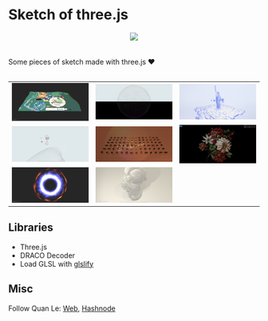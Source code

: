 # Sketch of three.js

<div id="header" align="center">
  <img src="https://media.giphy.com/media/L1R1tvI9svkIWwpVYr/giphy.gif" width="300"/>
</div>
<br>

Some pieces of sketch made with three.js :heart:
<br></br>

<table>
  <tr>
    <td><a href="https://vertices-animation.netlify.app/"><img src="01-animating-vertices/src/assets/screenshot.jpeg" alt=""></a></td>
    <td><a href="https://fbo-particles.netlify.app/"><img src="02-fbo-particle/src/assets/screenshot.jpeg" alt=""></a></td>
    <td><a href="https://grain-material.netlify.app/"><img src="03-grain-effect/src/assets/screenshot.jpeg" alt=""></a></td>
  </tr>
  <tr>
    <td><a href="https://camera-on-wheel.netlify.app/"><img src="04-noisy-stroke/src/assets/screenshot.jpeg" alt=""></a></td>
    <td><a href="https://hover-chocolate.netlify.app/"><img src="05-pick-chocolate/src/assets/screenshot.jpeg" alt=""></a></td>
    <td><a href="https://pixel-to-particle.netlify.app/"><img src="06-pixel-to-particle/src/assets/screenshot.png" alt=""></a></td>
  </tr>
  <tr>
    <td><a href="https://shadertoy-and-three.netlify.app/"><img src="07-shadertoy-and-three/src/assets/screenshot.jpeg" alt=""></a></td>
    <td><a href="https://flying-triangles.netlify.app/"><img src="08-animating-triangles/src/assets/screenshot.png" alt=""></a></td>
    <td><a href="https://subsurface-scattering.netlify.app/"><img src="09-subsurface-scattering/src/assets/screenshot.png" alt=""></a></td>
  </tr>
</table>

## Libraries
- Three.js
- DRACO Decoder
- Load GLSL with [glslify](https://github.com/glslify/glslify)


## Misc

Follow Quan Le: [Web](https://quanleio.netlify.app/), [Hashnode](https://quanleio.hashnode.dev/)
